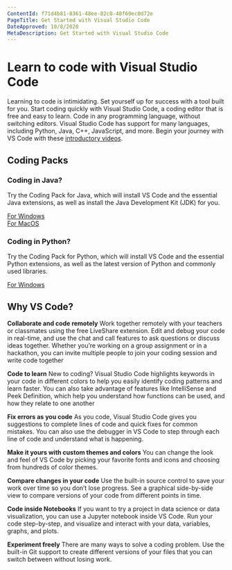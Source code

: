 ```yaml
---
ContentId: f71d4b81-8361-48ee-82c0-48f69ec0d72e
PageTitle: Get Started with Visual Studio Code
DateApproved: 10/8/2020
MetaDescription: Get Started with Visual Studio Code
---
```

# Learn to code with Visual Studio Code

Learning to code is intimidating. Set yourself up for success with a tool built for you. Start coding quickly with Visual Studio Code, a coding editor that is free and easy to learn. Code in any programming language, without switching editors. Visual Studio Code has support for many languages, including Python, Java, C++, JavaScript, and more. Begin your journey with VS Code with these [introductory videos](https://www.youtube.com/watch?v=Uvf2FVS1F8k&list=PLj6YeMhvp2S4oEV_bT1Uk3oXfpvGW6Xqy).

## Coding Packs

### Coding in Java?

Try the Coding Pack for Java, which will install VS Code and the essential Java extensions, as well as install the Java Development Kit (JDK) for you.

[For Windows](https://aka.ms/vscode-java-installer-win) \
[For MacOS](https://aka.ms/vscode-java-installer-mac)

### Coding in Python?

Try the Coding Pack for Python, which will install VS Code and the essential Python extensions, as well as the latest version of Python and commonly used libraries.

[For Windows](https://aka.ms/coding-pack-for-python-win)

## Why VS Code?

**Collaborate and code remotely**
Work together remotely with your teachers or classmates using the free LiveShare extension. Edit and debug your code in real-time, and use the chat and call features to ask questions or discuss ideas together. Whether you’re working on a group assignment or in a hackathon, you can invite multiple people to join your coding session and write code together

**Code to learn**
New to coding? Visual Studio Code highlights keywords in your code in different colors to help you easily identify coding patterns and learn faster. You can also take advantage of features like IntelliSense and Peek Definition, which help you understand how functions can be used, and how they relate to one another

**Fix errors as you code**
As you code, Visual Studio Code gives you suggestions to complete lines of code and quick fixes for common mistakes. You can also use the debugger in VS Code to step through each line of code and understand what is happening.

**Make it yours with custom themes and colors**
You can change the look and feel of VS Code by picking your favorite fonts and icons and choosing from hundreds of color themes.

**Compare changes in your code**
Use the built-in source control to save your work over time so you don’t lose progress. See a graphical side-by-side view to compare versions of your code from different points in time.

**Code inside Notebooks**
If you want to try a project in data science or data visualization, you can use a Jupyter notebook inside VS Code. Run your code step-by-step, and visualize and interact with your data, variables, graphs, and plots.

**Experiment freely**
There are many ways to solve a coding problem. Use the built-in Git support to create different versions of your files that you can switch between without losing work.
